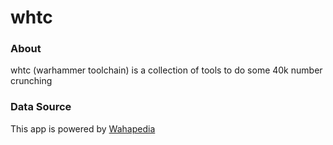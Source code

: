 # whtc

### About

whtc (warhammer toolchain) is a collection of tools to do some 40k number crunching

### Data Source

This app is powered by [Wahapedia](https://wahapedia.ru/)
